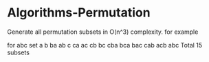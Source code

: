 # Algorithms-Permutation

Generate all permutation subsets in  O(n^3) complexity.
for example

for abc set
a
b
ba
ab
c
ca
ac
cb
bc
cba
bca
bac
cab
acb
abc
Total 15 subsets
